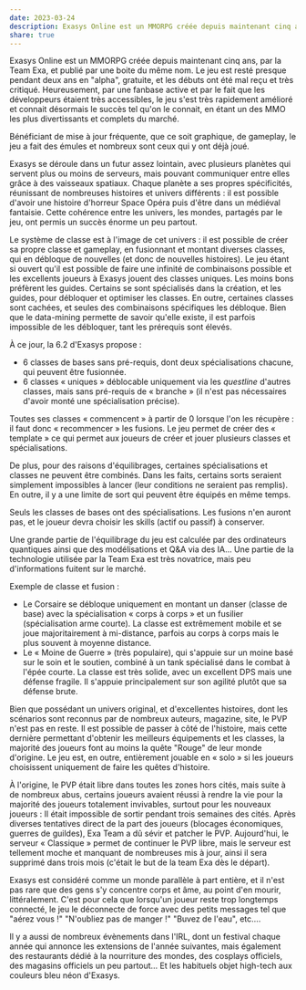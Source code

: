 ```yaml
---
date: 2023-03-24
description: Exasys Online est un MMORPG créée depuis maintenant cinq ans, par la Team Exa, et publié par une boite du même nom. Le jeu est resté presque pendant deux ans en alpha, gratuite, et les débuts ont ét...
share: true
---
```


Exasys Online est un MMORPG créée depuis maintenant cinq ans, par la Team Exa, et publié par une boite du même nom. Le jeu est resté presque pendant deux ans en "alpha", gratuite, et les débuts ont été mal reçu et très critiqué. Heureusement, par une fanbase active et par le fait que les développeurs étaient très accessibles, le jeu s'est très rapidement amélioré et connait désormais le succès tel qu'on le connait, en étant un des MMO les plus divertissants et complets du marché.

Bénéficiant de mise à jour fréquente, que ce soit graphique, de gameplay, le jeu a fait des émules et nombreux sont ceux qui y ont déjà joué.

Exasys se déroule dans un futur assez lointain, avec plusieurs planètes qui servent plus ou moins de serveurs, mais pouvant communiquer entre elles grâce à des vaisseaux spatiaux. Chaque planète a ses propres spécificités, réunissant de nombreuses histoires et univers différents : il est possible d'avoir une histoire d'horreur Space Opéra puis d'être dans un médiéval fantaisie. Cette cohérence entre les univers, les mondes, partagés par le jeu, ont permis un succès énorme un peu partout.

Le système de classe est à l'image de cet univers : il est possible de créer sa propre classe et gameplay, en fusionnant et montant diverses classes, qui en débloque de nouvelles (et donc de nouvelles histoires). Le jeu étant si ouvert qu'il est possible de faire une infinité de combinaisons possible et les excellents joueurs à Exasys jouent des classes uniques. Les moins bons préfèrent les guides. Certains se sont spécialisés dans la création, et les guides, pour débloquer et optimiser les classes. En outre, certaines classes sont cachées, et seules des combinaisons spécifiques les débloque. Bien que le data-mining permette de savoir qu'elle existe, il est parfois impossible de les débloquer, tant les prérequis sont élevés.

À ce jour, la 6.2 d'Exasys propose :

- 6 classes de bases sans pré-requis, dont deux spécialisations chacune, qui peuvent être fusionnée.
- 6 classes « uniques » déblocable uniquement via les _questline_ d'autres classes, mais sans pré-requis de « branche » (il n'est pas nécessaires d'avoir monté une spécialisation précise).

Toutes ses classes « commencent » à partir de 0 lorsque l'on les récupère : il faut donc « recommencer » les fusions. Le jeu permet de créer des « template » ce qui permet aux joueurs de créer et jouer plusieurs classes et spécialisations.

De plus, pour des raisons d'équilibrages, certaines spécialisations et classes ne peuvent être combinés. Dans les faits, certains sorts seraient simplement impossibles à lancer (leur conditions ne seraient pas remplis). En outre, il y a une limite de sort qui peuvent être équipés en même temps.

Seuls les classes de bases ont des spécialisations. Les fusions n'en auront pas, et le joueur devra choisir les skills (actif ou passif) à conserver.

Une grande partie de l'équilibrage du jeu est calculée par des ordinateurs quantiques ainsi que des modélisations et Q&A via des IA… Une partie de la technologie utilisée par la Team Exa est très novatrice, mais peu d'informations fuitent sur le marché.

Exemple de classe et fusion :

- Le Corsaire se débloque uniquement en montant un danser (classe de base) avec la spécialisation « corps à corps » et un fusilier (spécialisation arme courte). La classe est extrêmement mobile et se joue majoritairement à mi-distance, parfois au corps à corps mais le plus souvent à moyenne distance.
- Le « Moine de Guerre » (très populaire), qui s'appuie sur un moine basé sur le soin et le soutien, combiné à un tank spécialisé dans le combat à l'épée courte. La classe est très solide, avec un excellent DPS mais une défense fragile. Il s'appuie principalement sur son agilité plutôt que sa défense brute.

Bien que possédant un univers original, et d'excellentes histoires, dont les scénarios sont reconnus par de nombreux auteurs, magazine, site, le PVP n'est pas en reste. Il est possible de passer à côté de l'histoire, mais cette dernière permettant d'obtenir les meilleurs équipements et les classes, la majorité des joueurs font au moins la quête "Rouge" de leur monde d'origine. Le jeu est, en outre, entièrement jouable en « solo » si les joueurs choisissent uniquement de faire les quêtes d'histoire.

À l'origine, le PVP était libre dans toutes les zones hors cités, mais suite à de nombreux abus, certains joueurs avaient réussi à rendre la vie pour la majorité des joueurs totalement invivables, surtout pour les nouveaux joueurs : Il était impossible de sortir pendant trois semaines des cités. Après diverses tentatives direct de la part des joueurs (blocages économiques, guerres de guildes), Exa Team a dû sévir et patcher le PVP. Aujourd'hui, le serveur « Classique » permet de continuer le PVP libre, mais le serveur est tellement moche et manquant de nombreuses mis à jour, ainsi il sera supprimé dans trois mois (c'était le but de la team Exa dès le départ).

Exasys est considéré comme un monde parallèle à part entière, et il n'est pas rare que des gens s'y concentre corps et âme, au point d'en mourir, littéralement. C'est pour cela que lorsqu'un joueur reste trop longtemps connecté, le jeu le déconnecte de force avec des petits messages tel que "aérez vous !" "N'oubliez pas de manger !" "Buvez de l'eau", etc….

Il y a aussi de nombreux évènements dans l'IRL, dont un festival chaque année qui annonce les extensions de l'année suivantes, mais également des restaurants dédié à la nourriture des mondes, des cosplays officiels, des magasins officiels un peu partout… Et les habituels objet high-tech aux couleurs bleu néon d'Exasys.
